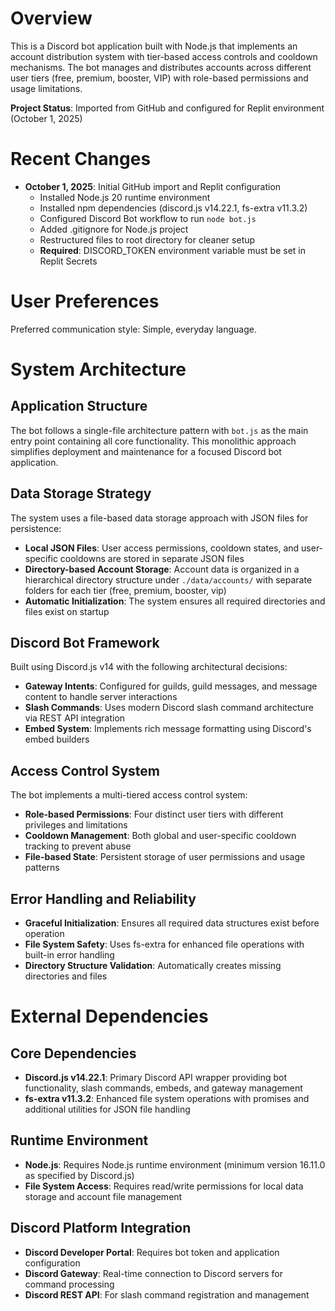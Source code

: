 # Overview

This is a Discord bot application built with Node.js that implements an account distribution system with tier-based access controls and cooldown mechanisms. The bot manages and distributes accounts across different user tiers (free, premium, booster, VIP) with role-based permissions and usage limitations.

**Project Status**: Imported from GitHub and configured for Replit environment (October 1, 2025)

# Recent Changes

- **October 1, 2025**: Initial GitHub import and Replit configuration
  - Installed Node.js 20 runtime environment
  - Installed npm dependencies (discord.js v14.22.1, fs-extra v11.3.2)
  - Configured Discord Bot workflow to run `node bot.js`
  - Added .gitignore for Node.js project
  - Restructured files to root directory for cleaner setup
  - **Required**: DISCORD_TOKEN environment variable must be set in Replit Secrets

# User Preferences

Preferred communication style: Simple, everyday language.

# System Architecture

## Application Structure
The bot follows a single-file architecture pattern with `bot.js` as the main entry point containing all core functionality. This monolithic approach simplifies deployment and maintenance for a focused Discord bot application.

## Data Storage Strategy
The system uses a file-based data storage approach with JSON files for persistence:
- **Local JSON Files**: User access permissions, cooldown states, and user-specific cooldowns are stored in separate JSON files
- **Directory-based Account Storage**: Account data is organized in a hierarchical directory structure under `./data/accounts/` with separate folders for each tier (free, premium, booster, vip)
- **Automatic Initialization**: The system ensures all required directories and files exist on startup

## Discord Bot Framework
Built using Discord.js v14 with the following architectural decisions:
- **Gateway Intents**: Configured for guilds, guild messages, and message content to handle server interactions
- **Slash Commands**: Uses modern Discord slash command architecture via REST API integration
- **Embed System**: Implements rich message formatting using Discord's embed builders

## Access Control System
The bot implements a multi-tiered access control system:
- **Role-based Permissions**: Four distinct user tiers with different privileges and limitations
- **Cooldown Management**: Both global and user-specific cooldown tracking to prevent abuse
- **File-based State**: Persistent storage of user permissions and usage patterns

## Error Handling and Reliability
- **Graceful Initialization**: Ensures all required data structures exist before operation
- **File System Safety**: Uses fs-extra for enhanced file operations with built-in error handling
- **Directory Structure Validation**: Automatically creates missing directories and files

# External Dependencies

## Core Dependencies
- **Discord.js v14.22.1**: Primary Discord API wrapper providing bot functionality, slash commands, embeds, and gateway management
- **fs-extra v11.3.2**: Enhanced file system operations with promises and additional utilities for JSON file handling

## Runtime Environment
- **Node.js**: Requires Node.js runtime environment (minimum version 16.11.0 as specified by Discord.js)
- **File System Access**: Requires read/write permissions for local data storage and account file management

## Discord Platform Integration
- **Discord Developer Portal**: Requires bot token and application configuration
- **Discord Gateway**: Real-time connection to Discord servers for command processing
- **Discord REST API**: For slash command registration and management
